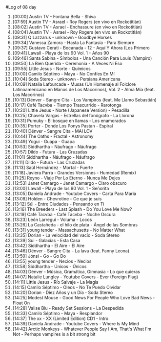 #Log of 08 day

1. [00:00] Austin TV - Fontana Bella - Shiva
1. [07:59] Austin TV - Asrael - Roy Rogers (en vivo en Rockotitlán)
1. [08:02] Austin TV - Asrael - Enchassure (en vivo en Rockotitlán)
1. [08:04] Austin TV - Asrael - Roy Rogers (en vivo en Rockotitlán)
1. [09:31] Q Lazzarus - unknown - Goodbye Horses
1. [09:34] Vanessa Zamora - Hasta La Fantasía - Para Siempre
1. [09:37] Gustavo Cerati - Bocanada - 12 - Aquí Y Ahora (Los Primero
1. [09:41] Lawall - Playa de los 90 Vol. 1 - Años 90
1. [09:46] Santa Sabina - Símbolos - Una Canción Para Louis (Vampiro)
1. [09:50] La Bien Querida - Ceremonia - A Veces Ni Eso
1. [09:55] Little Jesus - Norte - Químicos
1. [10:00] Camilo Séptimo - Maya - No Confíes En Mí
1. [10:04] Soda Stereo - unknown - Persiana Americana
1. [10:09] Natalia Lafourcade - Musas (Un Homenaje al Folclore Latinoamericano en Manos de Los Macorinos), Vol. 2 - Alma Mía (feat. Los Macorinos)
1. [10:13] Dënver - Sangre Cita - Los Vampiros (feat. Me Llamo Sebastián)
1. [10:17] Café Tacvba - Tiempo Trascurrido - Rarotonga
1. [10:20] Little Jesus - Norte (Japanese Version) - Pesadilla
1. [10:25] Chavela Vargas - Estrellas del fonógrafo - La Llorona
1. [10:31] Pumuky - El bosque en llamas - Los enamorados
1. [10:35] Porter - Donde Los Ponys Pastan - Espiral
1. [10:40] Dënver - Sangre Cita - MAI LOV
1. [10:44] The Oaths - Fractal - Astronomy
1. [10:49] Yogui - Guapa - Guapa
1. [10:53] Siddhartha - Náufrago - Náufrago
1. [10:57] Dildo - Futura - Las Cruzadas
1. [11:01] Siddhartha - Náufrago - Náufrago
1. [11:11] Dildo - Futura - Las Cruzadas
1. [11:13] Saúl Hernández - Mortal - Fuerte
1. [11:18] Javiera Parra - Grandes Versiones - Humedad (Remix)
1. [11:25] Reyno - Viaje Por Lo Eterno - Nunca Me Dejes
1. [12:53] Janet Camargo - Janet Camargo - Claro obscuro
1. [13:00] Lawall - Playa de los 90 Vol. 1 - Señorita
1. [13:05] Daniela Andrade - Youtube Covers - Carta Para Maria
1. [13:08] Holden - Chevrotine - Ce que je suis
1. [13:12] Súi - Entre Ciudades - Pensando en Ti
1. [13:16] The Breeders - Last Splash - Do You Love Me Now?
1. [13:19] Café Tacvba - Café Tacvba - Noche Oscura
1. [13:23] León Larregui - Voluma - Locos
1. [13:26] La Castañeda - el hilo de plata - Ángel de las Sombras
1. [13:31] young tender - Massachusetts - No Matter What
1. [13:35] Dorian - La velocidad del vacío - Soda Stereo
1. [13:39] Sui - Galaxias - Esta Casa
1. [13:42] Siddhartha - El Aire - El Aire
1. [13:46] Dënver - Sangre Cita - La lava (feat. Fanny Leona)
1. [13:50] Jónsi - Go - Go Do
1. [13:55] young tender - Necios - Necios
1. [13:58] Siddhartha - Únicos - Únicos
1. [14:03] Dënver - Música, Gramática, Gimnasia - Lo que quieras
1. [14:07] Natalie Lungley - Youtube Covers - Ever (Foreign Flag)
1. [14:11] Little Jesus - Río Salvaje - La Magia
1. [14:15] Camilo Séptimo - Óleos - No Te Puedo Olvidar
1. [14:20] Dorian - Diez Años y un Día - Soda Stereo
1. [14:25] Modest Mouse - Good News For People Who Love Bad News - Float On
1. [14:28] Valise Blu - Ready Set Sessions - La Despedida
1. [14:33] Camilo Séptimo - Maya - Resplandor
1. [14:37] The xx - XX (Limited Edition) CD1 - Intro
1. [14:39] Daniela Andrade - Youtube Covers - Where Is My Mind
1. [14:42] Arctic Monkeys - Whatever People Say I Am, That's What I'm Not - Perhaps vampires is a bit strong bit
